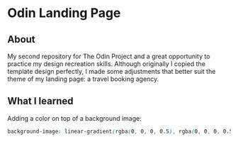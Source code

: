 # Odin Landing Page

## About

My second repository for The Odin Project and a great opportunity to practice my design recreation skills.
Although originally I copied the template design perfectly, I made some adjustments that better suit the theme of my landing page: a travel booking agency.

## What I learned

Adding a color on top of a background image:
```css
background-image: linear-gradient(rgba(0, 0, 0, 0.5), rgba(0, 0, 0, 0.5)), url(...);
```